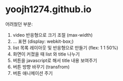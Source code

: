 # yoojh1274.github.io

어려웠던 부분:
1. video 반응형으로 크기 조절 (max-width)
2. ... 표현 (display: webkit-box;)
3. list 목록 레이아웃 및 반응형으로 만들기 (flex: 1 1 50%)
4. 화면이 커졌을 때 list 와 title 나누기
5. 버튼을 javascript로 해서 title 내용 보여주기
6. 버튼 방향 바꾸기 (transfrom)
7. 버튼 애니메이션 주기
